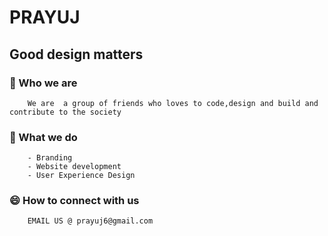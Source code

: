 # PRAYUJ 
## Good design matters

### 🤔 Who we are
        We are  a group of friends who loves to code,design and build and contribute to the society
### 🔭 What we do
        - Branding
        - Website development
        - User Experience Design
      
### 😄 How to connect with us 
        EMAIL US @ prayuj6@gmail.com
         
          
    
<!--
**P-r-a-y-u-j/P-r-a-y-u-j** is a ✨ _special_ repository because its `README.md` (this file) appears on your GitHub profile.

Here are some ideas to get you started:

- 🔭 I’m currently working on ...
- 🌱 I’m currently learning ...
- 👯 I’m looking to collaborate on ...
- 🤔 I’m looking for help with ...
- 💬 Ask me about ...
- 📫 How to reach me: ...
- 😄 Pronouns: ...
- ⚡ Fun fact: ...
-->
